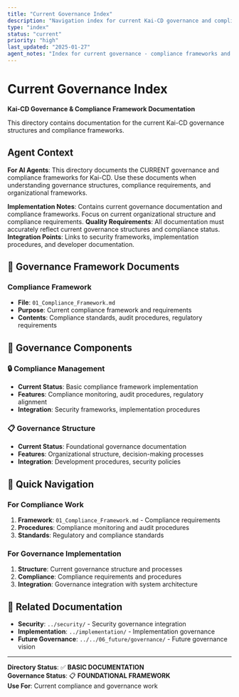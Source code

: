 ```yaml
---
title: "Current Governance Index"
description: "Navigation index for current Kai-CD governance and compliance frameworks"
type: "index"
status: "current"
priority: "high"
last_updated: "2025-01-27"
agent_notes: "Index for current governance - compliance frameworks and governance structures"
---
```


# Current Governance Index

**Kai-CD Governance & Compliance Framework Documentation**

This directory contains documentation for the current Kai-CD governance structures and compliance frameworks.

## Agent Context
**For AI Agents**: This directory documents the CURRENT governance and compliance frameworks for Kai-CD. Use these documents when understanding governance structures, compliance requirements, and organizational frameworks.

**Implementation Notes**: Contains current governance documentation and compliance frameworks. Focus on current organizational structure and compliance requirements.
**Quality Requirements**: All documentation must accurately reflect current governance structures and compliance status.
**Integration Points**: Links to security frameworks, implementation procedures, and developer documentation.

## 📁 **Governance Framework Documents**

### **Compliance Framework**
- **File**: `01_Compliance_Framework.md`
- **Purpose**: Current compliance framework and requirements
- **Contents**: Compliance standards, audit procedures, regulatory requirements

## 🎯 **Governance Components**

### **🔒 Compliance Management**
- **Current Status**: Basic compliance framework implementation
- **Features**: Compliance monitoring, audit procedures, regulatory alignment
- **Integration**: Security frameworks, implementation procedures

### **📋 Governance Structure**
- **Current Status**: Foundational governance documentation
- **Features**: Organizational structure, decision-making processes
- **Integration**: Development procedures, security policies

## 🎯 **Quick Navigation**

### **For Compliance Work**
1. **Framework**: `01_Compliance_Framework.md` - Compliance requirements
2. **Procedures**: Compliance monitoring and audit procedures
3. **Standards**: Regulatory and compliance standards

### **For Governance Implementation**
1. **Structure**: Current governance structure and processes
2. **Compliance**: Compliance requirements and procedures
3. **Integration**: Governance integration with system architecture

## 🔗 **Related Documentation**

- **Security**: `../security/` - Security governance integration
- **Implementation**: `../implementation/` - Implementation governance
- **Future Governance**: `../../06_future/governance/` - Future governance vision

---

**Directory Status**: ✅ **BASIC DOCUMENTATION**  
**Governance Status**: 📋 **FOUNDATIONAL FRAMEWORK**  
**Use For**: Current compliance and governance work 